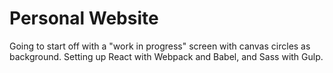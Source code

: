# Personal Website

Going to start off with a "work in progress" screen with canvas circles as background.
Setting up React with Webpack and Babel, and Sass with Gulp.

